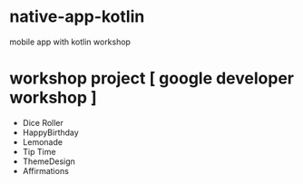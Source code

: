 # native-app-kotlin
mobile app with kotlin workshop
# workshop project [ google developer workshop ]
- Dice Roller
- HappyBirthday
- Lemonade
- Tip Time
- ThemeDesign
- Affirmations
